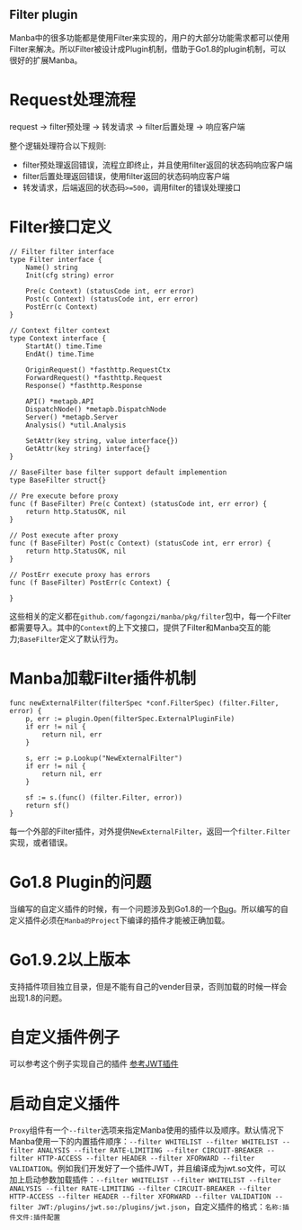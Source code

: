 Filter plugin
--------------
Manba中的很多功能都是使用Filter来实现的，用户的大部分功能需求都可以使用Filter来解决。所以Filter被设计成Plugin机制，借助于Go1.8的plugin机制，可以很好的扩展Manba。

# Request处理流程
request -> filter预处理 -> 转发请求 -> filter后置处理 -> 响应客户端

整个逻辑处理符合以下规则:

* filter预处理返回错误，流程立即终止，并且使用filter返回的状态码响应客户端
* filter后置处理返回错误，使用filter返回的状态码响应客户端
* 转发请求，后端返回的状态码`>=500`，调用filter的错误处理接口

# Filter接口定义
```golang
// Filter filter interface
type Filter interface {
	Name() string
	Init(cfg string) error

	Pre(c Context) (statusCode int, err error)
	Post(c Context) (statusCode int, err error)
	PostErr(c Context)
}

// Context filter context
type Context interface {
	StartAt() time.Time
	EndAt() time.Time

	OriginRequest() *fasthttp.RequestCtx
	ForwardRequest() *fasthttp.Request
	Response() *fasthttp.Response

	API() *metapb.API
	DispatchNode() *metapb.DispatchNode
	Server() *metapb.Server
	Analysis() *util.Analysis

	SetAttr(key string, value interface{})
	GetAttr(key string) interface{}
}

// BaseFilter base filter support default implemention
type BaseFilter struct{}

// Pre execute before proxy
func (f BaseFilter) Pre(c Context) (statusCode int, err error) {
	return http.StatusOK, nil
}

// Post execute after proxy
func (f BaseFilter) Post(c Context) (statusCode int, err error) {
	return http.StatusOK, nil
}

// PostErr execute proxy has errors
func (f BaseFilter) PostErr(c Context) {

}
```

这些相关的定义都在`github.com/fagongzi/manba/pkg/filter`包中，每一个Filter都需要导入。其中的`Context`的上下文接口，提供了Filter和Manba交互的能力;`BaseFilter`定义了默认行为。

# Manba加载Filter插件机制
```golang
func newExternalFilter(filterSpec *conf.FilterSpec) (filter.Filter, error) {
	p, err := plugin.Open(filterSpec.ExternalPluginFile)
	if err != nil {
		return nil, err
	}

	s, err := p.Lookup("NewExternalFilter")
	if err != nil {
		return nil, err
	}

	sf := s.(func() (filter.Filter, error))
	return sf()
}
```

每一个外部的Filter插件，对外提供`NewExternalFilter`，返回一个`filter.Filter`实现，或者错误。

# Go1.8 Plugin的问题
当编写的自定义插件的时候，有一个问题涉及到Go1.8的一个[Bug](https://github.com/golang/go/issues/19233)。所以编写的自定义插件必须在`Manba的Project`下编译的插件才能被正确加载。

# Go1.9.2以上版本
支持插件项目独立目录，但是不能有自己的vender目录，否则加载的时候一样会出现1.8的问题。

# 自定义插件例子
可以参考这个例子实现自己的插件
[参考JWT插件](https://github.com/fagongzi/jwt-plugin)

# 启动自定义插件
`Proxy`组件有一个`--filter`选项来指定Manba使用的插件以及顺序。默认情况下Manba使用一下的内置插件顺序：`--filter WHITELIST --filter WHITELIST --filter ANALYSIS --filter RATE-LIMITING --filter CIRCUIT-BREAKER --filter HTTP-ACCESS --filter HEADER --filter XFORWARD --filter VALIDATION`。例如我们开发好了一个插件JWT，并且编译成为jwt.so文件，可以加上启动参数加载插件：`--filter WHITELIST --filter WHITELIST --filter ANALYSIS --filter RATE-LIMITING --filter CIRCUIT-BREAKER --filter HTTP-ACCESS --filter HEADER --filter XFORWARD --filter VALIDATION --filter JWT:/plugins/jwt.so:/plugins/jwt.json`，自定义插件的格式：`名称:插件文件:插件配置`
